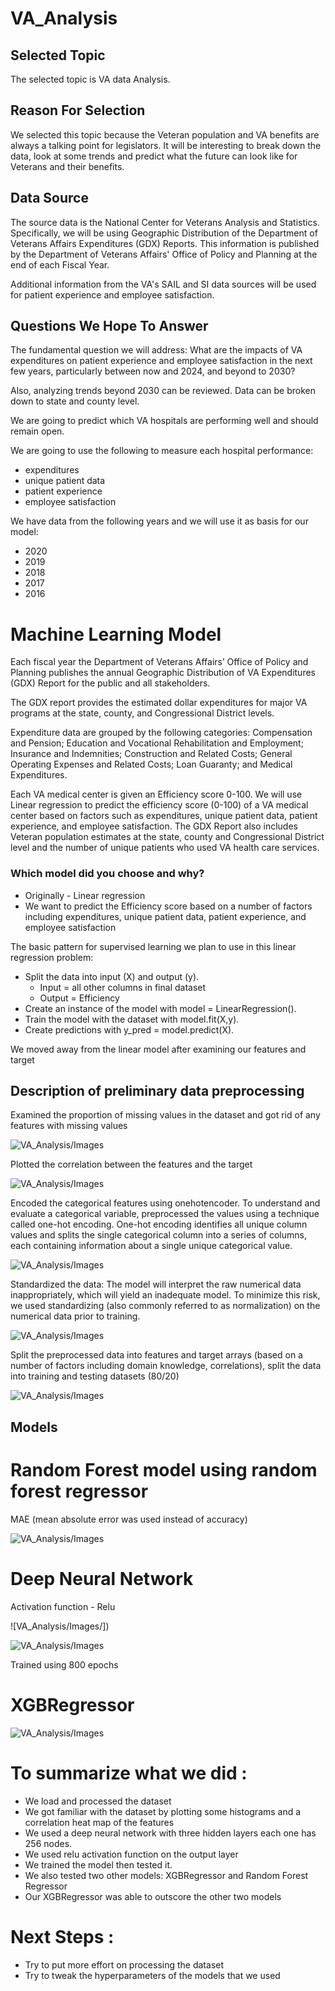 # VA_Analysis
## Selected Topic
The selected topic is VA data Analysis.

## Reason For Selection
We selected this topic because the Veteran population and VA benefits are always a talking point for legislators. It will be interesting to break down the data, look at some trends and predict what the future can look like for Veterans and their benefits.

## Data Source

The source data is the National Center for Veterans Analysis and Statistics. Specifically, we will be using Geographic Distribution of the Department of Veterans Affairs Expenditures (GDX) Reports. This information is published by the Department of Veterans Affairs' Office of Policy and Planning at the end of each Fiscal Year.

Additional information from the VA's SAIL and SI data sources will be used for patient experience and employee satisfaction.

## Questions We Hope To Answer

The fundamental question we will address: What are the impacts of VA expenditures on patient experience and employee satisfaction in the next few years, particularly between now and 2024, and beyond to 2030?

Also, analyzing trends beyond 2030 can be reviewed. Data can be broken down to state and county level.

We are going to predict which VA hospitals are performing well and should remain open.

We are going to use the following to measure each hospital performance:
* expenditures
* unique patient data
* patient experience
* employee satisfaction

We have data from the following years and we will use it as basis for our model:
- 2020
- 2019
- 2018
- 2017
- 2016

# Machine Learning Model 

Each fiscal year the Department of Veterans Affairs’ Office of Policy and Planning publishes the annual Geographic Distribution of VA Expenditures (GDX) Report for the public and all stakeholders.  

The GDX report provides the estimated dollar expenditures for major VA programs at the state, county, and Congressional District levels.  

Expenditure data are grouped by the following categories:  Compensation and Pension; Education and Vocational Rehabilitation and Employment; Insurance and Indemnities; Construction and Related Costs; General Operating Expenses and Related Costs; Loan Guaranty; and Medical Expenditures.  

Each VA medical center is given an Efficiency score 0-100. We will use Linear regression to predict the efficiency score (0-100) of a VA medical center based on factors such as expenditures, unique patient data, patient experience, and employee satisfaction. The GDX Report also includes Veteran population estimates at the state, county and Congressional District level and the number of unique patients who used VA health care services.

### Which model did you choose and why?
- Originally - Linear regression 
- We want to predict the Efficiency score based on a number of factors including expenditures, unique patient data, patient experience, and employee satisfaction

The basic pattern for supervised learning we plan to use in this linear regression problem:
- Split the data into input (X) and output (y).
  - Input = all other columns in final dataset
  - Output = Efficiency
- Create an instance of the model with model = LinearRegression().
- Train the model with the dataset with model.fit(X,y).
- Create predictions with y_pred = model.predict(X).

We moved away from the linear model after examining our features and target


## Description of preliminary data preprocessing
Examined the proportion of missing values in the dataset and got rid of any features with missing values

![VA_Analysis/Images](https://github.com/DeryaOkulda2012/VA_Analysis/blob/main/Images/missing_values.jpg)
 
Plotted the correlation between the features and the target

![VA_Analysis/Images](https://github.com/DeryaOkulda2012/VA_Analysis/blob/main/Images/Unknown.png)

 
Encoded the categorical features using onehotencoder. To understand and evaluate a categorical variable, preprocessed the values using a technique called one-hot encoding. One-hot encoding identifies all unique column values and splits the single categorical column into a series of columns, each containing information about a single unique categorical value.

![VA_Analysis/Images](https://github.com/DeryaOkulda2012/VA_Analysis/blob/main/Images/onehotencoder.jpg)

 
Standardized the data: The model will interpret the raw numerical data inappropriately, which will yield an inadequate model. To minimize this risk, we used standardizing (also commonly referred to as normalization) on the numerical data prior to training.

![VA_Analysis/Images](standardizing.jpg)

 
Split the preprocessed data into features and target arrays (based on a number of factors including domain knowledge, correlations), split the data into training and testing datasets (80/20)

![VA_Analysis/Images](features.jpg)

 
 
## Models

# Random Forest model using random forest regressor

MAE (mean absolute error was used instead of accuracy) 

![VA_Analysis/Images](https://github.com/DeryaOkulda2012/VA_Analysis/blob/main/Images/RFR.jpg)


# Deep Neural Network

Activation function - Relu

![VA_Analysis/Images/])

![VA_Analysis/Images](https://github.com/DeryaOkulda2012/VA_Analysis/blob/main/Images/DNN.jpg)

Trained using 800 epochs

# XGBRegressor

![VA_Analysis/Images](https://github.com/DeryaOkulda2012/VA_Analysis/blob/main/Images/XGB.jpg)


# To summarize what we did :
- We load and processed the dataset
- We got familiar with the dataset by plotting some histograms and a correlation heat map of the features
- We used a deep neural network with three hidden layers each one has 256 nodes.
- We used relu activation function on the output layer
- We trained the model then tested it.
- We also tested two other models: XGBRegressor and Random Forest Regressor
- Our XGBRegressor was able to outscore the other two models

# Next Steps :
- Try to put more effort on processing the dataset
- Try to tweak the hyperparameters of the models that we used



